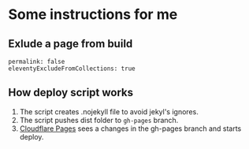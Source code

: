 # Some instructions for me

## Exlude a page from build
```
permalink: false
eleventyExcludeFromCollections: true
```

## How deploy script works
1. The script creates .nojekyll file to avoid jekyl's ignores.
2. The script pushes dist folder to `gh-pages` branch.
3. [Cloudflare Pages](https://dash.cloudflare.com/1393dcb227e0182e713140b102da697d/workers-and-pages) sees a changes in the gh-pages branch and starts deploy.

